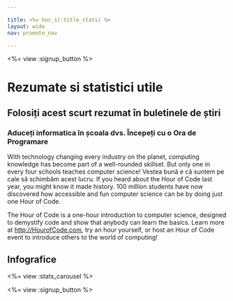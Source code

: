 ```yaml
---

title: <%= hoc_s(:title_stats) %>
layout: wide
nav: promote_nav

---
```


<a id="blurb"></a>

<%= view :signup_button %>

# Rezumate si statistici utile

## Folosiți acest scurt rezumat în buletinele de știri

### Aduceți informatica în școala dvs. Începeți cu o Ora de Programare

With technology changing every industry on the planet, computing knowledge has become part of a well-rounded skillset. But only one in every four schools teaches computer science! Vestea bună e că suntem pe cale să schimbăm acest lucru. If you heard about the Hour of Code last year, you might know it made history. 100 million students have now discovered how accessible and fun computer science can be by doing just one Hour of Code.

The Hour of Code is a one-hour introduction to computer science, designed to demystify code and show that anybody can learn the basics. Learn more at <http://HourofCode.com>, try an hour yourself, or host an Hour of Code event to introduce others to the world of computing!

<a id="infographics"></a>

## Infografice

<%= view :stats_carousel %>

<%= view :signup_button %>